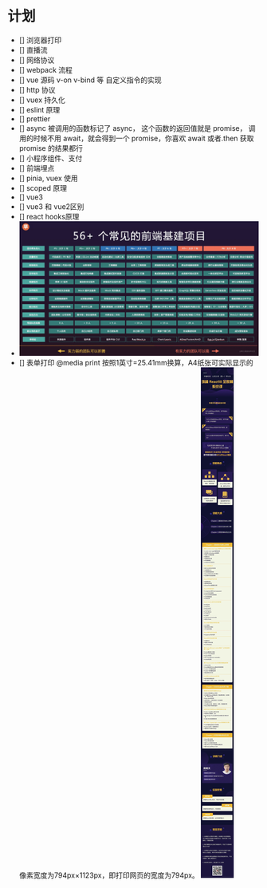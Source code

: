 # 计划

- [] 浏览器打印
- [] 直播流
- [] 网络协议
- [] webpack 流程
- [] vue 源码 v-on v-bind 等 自定义指令的实现
- [] http 协议
- [] vuex 持久化
- [] eslint 原理
- [] prettier
- [] async 被调用的函数标记了 async， 这个函数的返回值就是 promise， 调用的时候不用 await，就会得到一个 promise，你喜欢 await 或者.then 获取 promise 的结果都行
- [] 小程序组件、支付
- [] 前端埋点
- [] pinia, vuex 使用
- [] scoped 原理
- [] vue3
- [] vue3 和 vue2区别
- [] react hooks原理
- ![](./images/20221021091812.png)
- [] 表单打印 @media print 按照1英寸=25.41mm换算，A4纸张可实际显示的像素宽度为794px×1123px，即打印网页的宽度为794px。
![](images/20111.png)  
